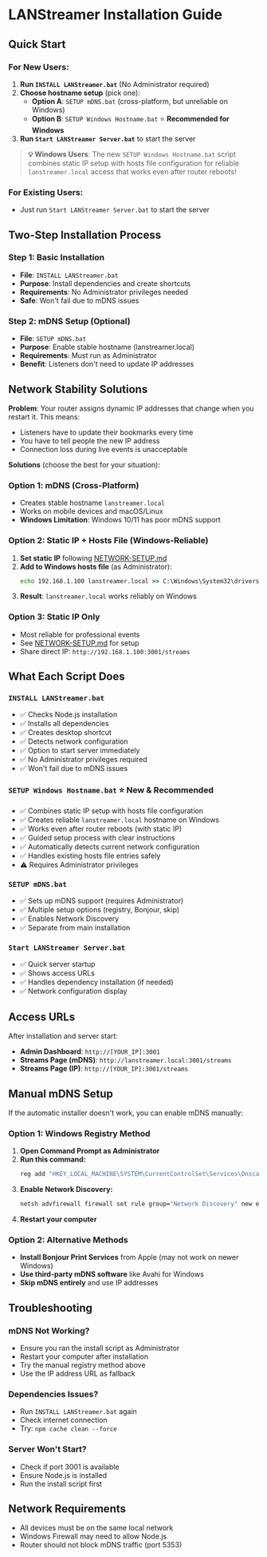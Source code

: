 # LANStreamer Installation Guide

## Quick Start

### For New Users:
1. **Run `INSTALL LANStreamer.bat`** (No Administrator required)
2. **Choose hostname setup** (pick one):
   - **Option A**: `SETUP mDNS.bat` (cross-platform, but unreliable on Windows)
   - **Option B**: `SETUP Windows Hostname.bat` ⭐ **Recommended for Windows**
3. **Run `Start LANStreamer Server.bat`** to start the server

> **💡 Windows Users**: The new `SETUP Windows Hostname.bat` script combines static IP setup with hosts file configuration for reliable `lanstreamer.local` access that works even after router reboots!

### For Existing Users:
- Just run `Start LANStreamer Server.bat` to start the server

## Two-Step Installation Process

### Step 1: Basic Installation
- **File**: `INSTALL LANStreamer.bat`
- **Purpose**: Install dependencies and create shortcuts
- **Requirements**: No Administrator privileges needed
- **Safe**: Won't fail due to mDNS issues

### Step 2: mDNS Setup (Optional)
- **File**: `SETUP mDNS.bat`
- **Purpose**: Enable stable hostname (lanstreamer.local)
- **Requirements**: Must run as Administrator
- **Benefit**: Listeners don't need to update IP addresses

## Network Stability Solutions

**Problem**: Your router assigns dynamic IP addresses that change when you restart it. This means:
- Listeners have to update their bookmarks every time
- You have to tell people the new IP address
- Connection loss during live events is unacceptable

**Solutions** (choose the best for your situation):

### **Option 1: mDNS (Cross-Platform)**
- Creates stable hostname `lanstreamer.local`
- Works on mobile devices and macOS/Linux
- **Windows Limitation**: Windows 10/11 has poor mDNS support

### **Option 2: Static IP + Hosts File (Windows-Reliable)**
1. **Set static IP** following [NETWORK-SETUP.md](./NETWORK-SETUP.md)
2. **Add to Windows hosts file** (as Administrator):
   ```cmd
   echo 192.168.1.100 lanstreamer.local >> C:\Windows\System32\drivers\etc\hosts
   ```
3. **Result**: `lanstreamer.local` works reliably on Windows

### **Option 3: Static IP Only**
- Most reliable for professional events
- See [NETWORK-SETUP.md](./NETWORK-SETUP.md) for setup
- Share direct IP: `http://192.168.1.100:3001/streams`

## What Each Script Does

### `INSTALL LANStreamer.bat`
- ✅ Checks Node.js installation
- ✅ Installs all dependencies
- ✅ Creates desktop shortcut
- ✅ Detects network configuration
- ✅ Option to start server immediately
- ✅ No Administrator privileges required
- ✅ Won't fail due to mDNS issues

### `SETUP Windows Hostname.bat` ⭐ **New & Recommended**
- ✅ Combines static IP setup with hosts file configuration
- ✅ Creates reliable `lanstreamer.local` hostname on Windows
- ✅ Works even after router reboots (with static IP)
- ✅ Guided setup process with clear instructions
- ✅ Automatically detects current network configuration
- ✅ Handles existing hosts file entries safely
- ⚠️ Requires Administrator privileges

### `SETUP mDNS.bat`
- ✅ Sets up mDNS support (requires Administrator)
- ✅ Multiple setup options (registry, Bonjour, skip)
- ✅ Enables Network Discovery
- ✅ Separate from main installation

### `Start LANStreamer Server.bat`
- ✅ Quick server startup
- ✅ Shows access URLs
- ✅ Handles dependency installation (if needed)
- ✅ Network configuration display

## Access URLs

After installation and server start:

- **Admin Dashboard**: `http://[YOUR_IP]:3001`
- **Streams Page (mDNS)**: `http://lanstreamer.local:3001/streams`
- **Streams Page (IP)**: `http://[YOUR_IP]:3001/streams`

## Manual mDNS Setup

If the automatic installer doesn't work, you can enable mDNS manually:

### Option 1: Windows Registry Method
1. **Open Command Prompt as Administrator**
2. **Run this command:**
   ```cmd
   reg add "HKEY_LOCAL_MACHINE\SYSTEM\CurrentControlSet\Services\Dnscache\Parameters" /v "EnableMDNS" /t REG_DWORD /d 1 /f
   ```
3. **Enable Network Discovery:**
   ```cmd
   netsh advfirewall firewall set rule group="Network Discovery" new enable=Yes
   ```
4. **Restart your computer**

### Option 2: Alternative Methods
- **Install Bonjour Print Services** from Apple (may not work on newer Windows)
- **Use third-party mDNS software** like Avahi for Windows
- **Skip mDNS entirely** and use IP addresses

## Troubleshooting

### mDNS Not Working?
- Ensure you ran the install script as Administrator
- Restart your computer after installation
- Try the manual registry method above
- Use the IP address URL as fallback

### Dependencies Issues?
- Run `INSTALL LANStreamer.bat` again
- Check internet connection
- Try: `npm cache clean --force`

### Server Won't Start?
- Check if port 3001 is available
- Ensure Node.js is installed
- Run the install script first

## Network Requirements

- All devices must be on the same local network
- Windows Firewall may need to allow Node.js
- Router should not block mDNS traffic (port 5353)
